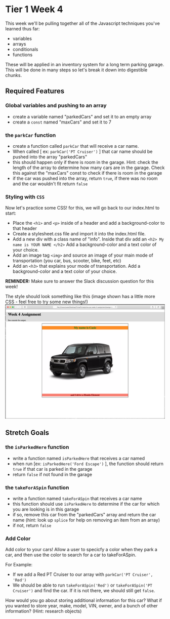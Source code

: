 # Tier 1 Week 4

This week we'll be pulling together all of the Javascript techniques you've learned thus far:

- variables
- arrays
- conditionals
- functions

These will be applied in an inventory system for a long term parking garage. This will be done in many steps so let's break it down into digestible chunks.

## Required Features

### Global variables and pushing to an array

- create a variable named "parkedCars" and set it to an empty array
- create a `const` named "maxCars" and set it to 7

### the `parkCar` function

- create a function called `parkCar` that will receive a car name.
- When called [ ex: `parkCar('PT Cruiser')` ] that car name should be pushed into the array "parkedCars"
- this should happen only if there is room in the garage. Hint: check the length of the array to determine how many cars are in the garage. Check this against the "maxCars" const to check if there is room in the garage
- if the car was pushed into the array, return `true`, if there was no room and the car wouldn't fit return `false`

### Styling with `CSS` 

Now let's practice some CSS! for this, we will go back to our index.html to start:

- Place the `<h1>` and `<p>` inside of a header and add a background-color to that header
- Create a stylesheet.css file and import it into the index.html file.
- Add a new div with a class name of "info". Inside that div add an `<h2> My name is YOUR NAME </h2>` Add a background-color and a text color of your choice.
- Add an image tag `<img>` and source an image of your main mode of transportation (you car, bus, scooter, bike, feet, etc)
- Add an `<h3>` that explains your mode of transportation. Add a background-color and a text color of your choice.

**REMINDER:** Make sure to answer the Slack discussion question for this week!

The style should look something like this (image shown has a little more CSS - feel free to try some new things!)
<img src="./example.png" />


## Stretch Goals

### the `isParkedHere` function

- write a function named `isParkedHere` that receives a car named
- when run [ex: `isParkedHere('Ford Escape')` ], the function should return `true` if that car is parked in the garage
- return `false` if not found in the garage

### the `takeForASpin` function

- write a function named `takeForASpin` that receives a car name
- this function should use `isParkedHere` to determine if the car for which you are looking is in this garage
- if so, remove this car from the "parkedCars" array and return the car name (hint: look up `splice` for help on removing an item from an array)
- if not, return `false`


### Add Color

Add color to your cars! Allow a user to specicfy a color when they park a car, and then use the color to search for a car to takeForASpin. 

For Example:

- If we add a Red PT Cruiser to our array with `parkCar('PT Cruiser', 'Red')`
- We should be able to run `takeForASpin('Red')` or `takeForASpin('PT Cruiser')` and find the car. If it is not there, we should still get `false`.

How would you go about storing additional information for this car? What if you wanted to store year, make, model, VIN, owner, and a bunch of other information?  (Hint: research objects)
